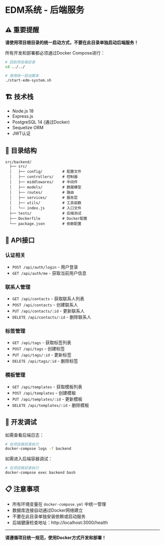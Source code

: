 # EDM系统 - 后端服务

## ⚠️ 重要提醒

**请使用项目根目录的统一启动方式，不要在此目录单独启动后端服务！**

所有开发和部署都必须通过Docker Compose进行：

```bash
# 回到项目根目录
cd ../../

# 使用统一启动脚本
./start-edm-system.sh
```

## 🏗️ 技术栈

- Node.js 18
- Express.js
- PostgreSQL 14 (通过Docker)
- Sequelize ORM
- JWT认证

## 📁 目录结构

```
src/backend/
  ├── src/
  │   ├── config/         # 配置文件
  │   ├── controllers/    # 控制器
  │   ├── middlewares/    # 中间件
  │   ├── models/         # 数据模型
  │   ├── routes/         # 路由
  │   ├── services/       # 服务层
  │   ├── utils/          # 工具函数
  │   └── index.js        # 入口文件
  ├── tests/              # 后端测试
  ├── Dockerfile          # Docker配置
  └── package.json        # 依赖配置
```

## 🔌 API接口

### 认证相关
- `POST /api/auth/login` - 用户登录
- `GET /api/auth/me` - 获取当前用户信息

### 联系人管理
- `GET /api/contacts` - 获取联系人列表
- `POST /api/contacts` - 创建联系人
- `PUT /api/contacts/:id` - 更新联系人
- `DELETE /api/contacts/:id` - 删除联系人

### 标签管理
- `GET /api/tags` - 获取标签列表
- `POST /api/tags` - 创建标签
- `PUT /api/tags/:id` - 更新标签
- `DELETE /api/tags/:id` - 删除标签

### 模板管理
- `GET /api/templates` - 获取模板列表
- `POST /api/templates` - 创建模板
- `PUT /api/templates/:id` - 更新模板
- `DELETE /api/templates/:id` - 删除模板

## 🧪 开发调试

如需查看后端日志：

```bash
# 在项目根目录执行
docker-compose logs -f backend
```

如需进入后端容器调试：

```bash
# 在项目根目录执行
docker-compose exec backend bash
```

## 📋 注意事项

- 所有环境变量在 `docker-compose.yml` 中统一管理
- 数据库连接自动通过Docker网络建立
- 不要在此目录单独安装依赖或启动服务
- 后端健康检查地址：http://localhost:3000/health

---

**请遵循项目统一规范，使用Docker方式开发和部署！** 